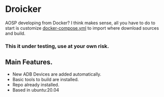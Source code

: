 # Droicker
AOSP developing from Docker? I think makes sense, all you have to do to start is customize [docker-compose.yml](docker-compose.yml) to import where download sources and build.

### This it under testing, use at your own risk.

## Main Features.

* New ADB Devices are added automatically.
* Basic tools to build are installed.
* Repo already installed.
* Based in ubuntu:20.04
